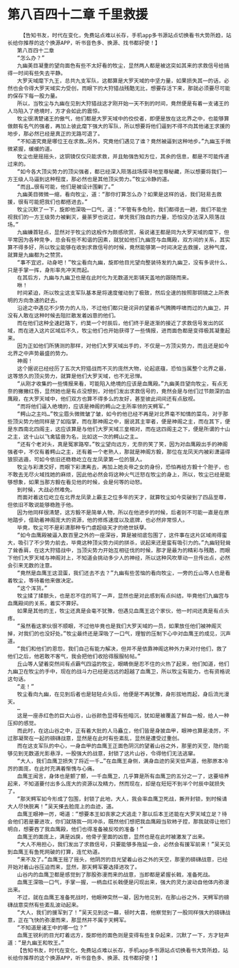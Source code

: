# 第八百四十二章 千里救援
        【告知书友，时代在变化，免费站点难以长存，手机app多书源站点切换看书大势所趋，站长给你推荐的这个换源APP，听书音色多、换源、找书都好使！】
       第八百四十二章
       “怎么办？”
       九幽美目凝重的望向面色有些不太好看的牧尘，显然两人都是被这突如其来的求救信号给搞得一时间有些失去平静。
       大罗天域麾下九王，总共九支军队，这都算是大罗天域的中坚力量，如果损失其一的话，必然也会令得大罗天域实力受创，而眼下的大狩猎战残酷无比，想要存活下来，那就必须要尽可能的保存下每一股力量。
       所以，当牧尘与九幽在见到大狩猎战这才刚开始一天不到的时间，竟然便是有着一支诸王的人马陷入了绝境时，方才会如此的震惊。
       牧尘很清楚诸王的傲气，他们都是大罗天域中的佼佼者，即便是放在这北界之中，也能够算做颇有名气的强者，再加上彼此麾下强大的军队，所以想要将他们逼到不得不向其他诸王求援的地步，那必然已经是真正的无路可退了。
       “不知道究竟是哪位王在求救…另外，究竟他们遇见了谁？竟然被逼到这种地步。”九幽玉手微微紧握，缓缓的道。
       牧尘也是摇摇头，这铜镜仅仅只能求救，并且勉强告知方位，其余的信息，都是不可能传递过来的。
       “如今各大顶尖势力的顶尖强者，都已经深入陨落战场探寻地至尊秘藏，所以想要将我们一方王级人马逼到这种程度，那必然也是其他顶尖势力。”牧尘冷静的道。
       “而且…很有可能，他们是被设计围剿了。”
       九幽美目微微一缩，看向牧尘，道：“那你打算怎么办？如果是这样的话，我们轻易去救援，很有可能把我们也都搭进去。”
       牧尘沉默了一下，旋即他深吸一口气，道：“不管有多危险，我们都得去一趟，我们不能坐视我们的一方王级势力被剿灭，曼荼罗也说过，单凭我们独自的力量，恐怕没办法深入陨落战场。”
       九幽螓首轻点，显然对于牧尘的这般作为颇感欣赏，虽说诸王都是同为大罗天域的麾下，但平常因为各种竞争，总会有些不和谐的因素，就犹如他们九幽宫与血鹰殿，双方间的关系，其实算不得多好，所以牧尘能够在收到求救信号的时候，竟然能够第一时间决定去救援，这种气度，就算是九幽都为之赞赏。
       “事不宜迟，动身吧！”牧尘看向九幽，旋即他目光望向整装待发的九幽卫，没有多说什么，只是手掌一挥，身形率先冲天而起。
       在其后方，九幽与九幽卫也是在此时化为无数道光影铺天盖地的跟随而来。
       咻！
       时间紧迫，所以牧尘这支军队基本是将速度催动到了极致，然后全速的按照那铜镜之上所表明的方向急速的赶去。
       沿途之中遇见不少势力的人马，不过他们都只是诧异的望着杀气腾腾呼啸而过的九幽卫，并没有人敢在这种时候去阻拦散发着凶意的他们。
       而在他们这种全速赶路下，约莫一个时辰后，他们终于是逐渐的接近了求救信号发出的区域，而在进入这片区域后不久，牧尘他们也开始获得了一些情报，进而面色都是变得极其凝重起来。
       因为正如他们所猜测的那样，对他们大罗天域出手的，不仅是一方顶尖势力，而且还是如今北界之中声势最盛的势力。
       神阁！
       这个据说已经经历了五次大狩猎战而不灭的庞然大物，论起底蕴，恐怕当属整个北界之最，这等悠久的顶尖势力，就算是他们大罗天域，也不无忌惮。
       “从刚才收集的一些情报来看，可能陷入绝境的应该是血鹰殿。”九幽美目望向牧尘，有点无奈的撇撇红唇，显然她也是有点没想到，对他们发出求救信号的，竟然会是与他们过节颇深的血鹰殿，在大罗天域中，他们双方也算不得多么的友好，甚至彼此间间还有点敌视。
       “而将他们逼入绝境的，应该是神阁的鳄山之主所率领的天鳄军。”
       “鳄山之主吗…”牧尘眉头微微皱了皱，如今的他已经不再是对北界毫不知情的菜鸟，对于那些顶尖势力他同样是了如指掌，而在那神阁之中，据说其主宰者，便是神阁之主，而在其下，便是东西南北四阁主，这应该算是与他们大罗天域三皇相对，而在这四阁主之下，便是所谓的十山之主，这十山以飞禽猛兽为名，比如这一次的鳄山之主…
       “还有个老对头，真是冤家路窄。”牧尘望向远方，无奈的笑了笑，因为对血鹰殿出手的神阁强者中，不仅有着鳄山之主，还有着一个老熟人，那就是神阁方毅，那位在龙凤天内被彩潇逼得狼狈逃遁，可如今依旧还稳稳屹立在龙凤录第一位的狠人。
       牧尘与彩潇交好，而眼下彩潇离去，再加上她炎帝之女的身份，恐怕再给方毅十个胆子，也不敢去无尽火域找她的麻烦，因此他必然会将这种火气迁怒在牧尘的身上，所以，牧尘已经是能够想象，如果当那方毅在看见他的时候，会是何等的动怒。
       到时候，大战必然难免。
       而面对着这位屹立在北界龙凤录上霸主之位多年的天才，就算牧尘如今突破到了四品至尊，但依旧不敢说能够稳胜于他。
       因为他同样很清楚，这方毅不是简单人物，所以在他进步的时候，后者则不可能一直是在原地踏步，借助着神阁庞大的资源，他的修炼速度以及底牌，也必然非常惊人。
       毕竟，牧尘可不是彩潇那种专门虐超级天才的绝世妖孽。
       “如今血鹰殿被逼入数百里之外的一座深谷，算是被彻底包围了，这件事在这片区域闹得蛮大，吸引了不少势力前去，毕竟这种顶尖势力间的拼杀，说起来还是蛮有吸引力的。”九幽轻轻耸了耸香肩，在这大狩猎战中，当顶尖势力开始互相征伐的时候，那才是最为的精彩与残酷，而眼下他们大罗天域与神阁对上，不知道会挑动多少人的神经，所以这种风吹草动一旦传出点，必然会引来无数的注意。
       “竟然是血鹰王这混蛋，我们还去不去？”九幽有些苦恼的看向牧尘，一旁的丘山等人也是看着牧尘，等待着他来做决定。
       “这个浑货。”
       牧尘揉了揉额头，也是忍不住的骂了一声，显然也是对此感到有点纠结，毕竟他们九幽宫与血鹰殿间的关系，着实不算好。
       如果是其他的王，牧尘还真是会毫不犹豫，但遇见血鹰王这个家伙，他一时间还真是有点头疼。
       “虽然看这家伙很不顺眼，不过他毕竟也是我们大罗天域的一员，如果放任他们被神阁灭掉，对我们的也没好处。”牧尘最终还是深吸了一口气，理智的压制下心中对血鹰王的成见，沉声道。
       “我们和他们的恩怨，我们自己有能力解决，但并不是依靠神阁这种外力来对付他们，救了他们之后，他若敢不客气，我会把他们收拾得服服帖帖。”
       丘山等人望着突然间有点霸气四溢的牧尘，眼睛倒是忍不住的火热了起来，他们知道，他们九幽卫在牧尘的手中，现在的战斗力已经是远远的超越了血鹰卫，所以牧尘有能力，也有资格说这句话。
       “走！”
       牧尘看向九幽，在见到后者也是轻轻点头后，他便是不再犹豫，身形拔地而起，身后流光漫天。
       …
       这是一座赤红色的巨大山谷，山谷颜色显得有些暗沉，犹如是被覆盖了鲜血一般，给人一种压抑的感觉。
       而此时，在这山谷之中，正有着大批的人马矗立，他们皆是身披血甲，眼神也算是凌厉，不过那凝聚在一起的磅礴战意，显然是在此时有些紊乱，显然是遭受过重创。
       而在这支军队的中心，一身血甲的血鹰王正面色阴沉的望着山谷之外，那里的天空，隐约能够见到无数道光影悬浮，一股强大的战意，封锁了这片山谷，令得他们无法逃窜。
       “大人，我们血鹰卫损失了将近一千…”在血鹰王身侧，满身血迹的吴天低声道，他那原本冷厉的面庞，在此时充满着惭愧与心痛。
       血鹰王闻言，身体也是颤了颤，一千血鹰卫，几乎算是所有血鹰卫的五分之一了，这要培养起来，不知道要付出多么庞大的资源以及精力，然而现在，却是在短短不到半个时辰中就损失了。
       “那天鳄军如今形成了包围，封锁了此地，大人，我会率血鹰卫死战，撕开封锁，到时候请大人尽快脱离！”吴天搽去脸庞上的血迹，道。
       血鹰王眼神一厉，喝道：“想要本王如丧家之犬逃走？那以后本王还能在大罗天域立足？待会他们若是要进攻，你们就随我一同冲杀，既然他们想把我血鹰殿当软柿子捏，那我就得让他们明白，想要吞了我血鹰殿，他们也得准备被反咬的准备！”
       血鹰王的面庞上，满是凶戾，他骨子里面的凶意，显然也是在此时被激发了出来。
       “大人不用担心，我们发出了求救信号，只要能够多拖延一会，必然会有援军前来！”吴天见到血鹰王有鱼死网破的打算，连忙劝道。
       “来不及了。”血鹰王摇了摇头，他阴厉的目光望着山谷之外的天空，那里的磅礴战意，已经开始对着山谷压迫而来，显然，那天鳄军要选择进攻了。
       山谷内的血鹰卫都是感觉到了那股弥漫而来的战意，当即都是紧握长戟，准备死战。
       血鹰王深吸一口气，手掌一握，一柄血红长戟便是闪现出来，强大的灵力波动自他体内弥漫出来。
       不过，就在血鹰王准备死战时，他眼神突然一凝，因为他见到，在那山谷之外，天鳄军的磅礴战意突然有些紊乱波动起来。
       “大人，我们的援军到了！”吴天见到这一幕，顿时大喜，他察觉到了一股同样强大的磅礴战意，正在飞快的弥漫而来，那显然并不属于天鳄军。
       “不知道是诸王中的哪一位？”
       血鹰王锐利的目光盯着远方，旋即他的面色则是变得有些复杂起来，沉默了一下，方才轻声道：“是九幽王和牧王。”
       【告知书友，时代在变化，免费站点难以长存，手机app多书源站点切换看书大势所趋，站长给你推荐的这个换源APP，听书音色多、换源、找书都好使！】